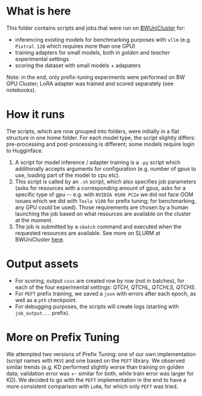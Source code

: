# What is here

This folder contains scripts and jobs that were run on [BWUniCluster](https://wiki.bwhpc.de/e/BwUniCluster2.0) for: 

- inferencing existing models for benchmarking purposes with `vllm` (e.g. `Pixtral 12B` which requires more than one GPU)
- training adapters for small models, both in *golden* and *teacher* experimental settings
- scoring the dataset with small models + adapaters

Note: in the end, only prefix-tuning experiments were performed on BW GPU Cluster; LoRA adapter was trained and scored separately (see notebooks). 

# How it runs
The scripts, which are now grouped into folders, were initially in a flat structure in one home folder. 
For each model type, the script slightly differs: pre-processing and post-processing is different; some models require login to Hugginface. 

1. A script for model inference / adapter training is a `.py` script which additionally accepts arguments for configuration (e.g. number of gpus to use, loading part of the model to cpu etc). 
2. This script is called by an `.sh` script, which also specifies job parameters (asks for resources with a corresponding amount of gpus, asks for a specific type of gpu -- e.g. with `NVIDIA H100 PCIe` we did not face OOM issues which we did with `Tesla V100` for prefix tuning; for benchmarking, any GPU could be used). Those requirements are chosen by a human launching the job based on what resources are available on the cluster at the moment.
3. The job is submitted by a `sbatch` command and executed when the requested resources are available.
See more on SLURM at BWUniCluster [here](https://wiki.bwhpc.de/e/BwUniCluster2.0/Batch_Queues).

# Output assets
- For scoring, output `csvs` are created row by row (not in batches), for each of the four experimental settings: _QTCH, QTCHL, QTCHLS, QTCHS_.
- For `PEFT` prefix training, we saved a `json` with errors after each epoch, as well as a `pth` checkpoint. 
- For debugging purposes, the scripts will create logs (starting with `job_output...` prefix). 

# More on Prefix Tuning
We attempted two versions of Prefix Tuning: one of our own implementation (script names with `PKV`) and one based on the `PEFT` library. 
We observed similar trends (e.g. KD performed slightly worse than training on golden data; validation error was +- similar for both, while train error was larger for KD). 
We decided to go with the `PEFT` implementation in the end to have a more consistent comparison with `LoRA`, for which only `PEFT` was tried. 
